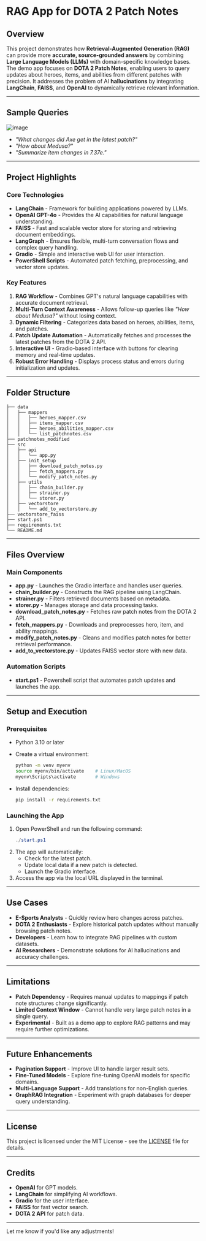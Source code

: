 RAG App for DOTA 2 Patch Notes
==============================

## Overview
This project demonstrates how **Retrieval-Augmented Generation (RAG)** can provide more **accurate, source-grounded answers** by combining **Large Language Models (LLMs)** with domain-specific knowledge bases.
The demo app focuses on **DOTA 2 Patch Notes**, enabling users to query updates about heroes, items, and abilities from different patches with precision. It addresses the problem of AI **hallucinations** by integrating **LangChain**, **FAISS**, and **OpenAI** to dynamically retrieve relevant information.

---

## Sample Queries

![image](https://github.com/user-attachments/assets/034c22eb-bf9b-4d8d-839d-909de1b32b04)

- *"What changes did Axe get in the latest patch?"*
- *"How about Medusa?"*
- *"Summarize item changes in 7.37e."*

---

## Project Highlights

### **Core Technologies**
- **LangChain** - Framework for building applications powered by LLMs.
- **OpenAI GPT-4o** - Provides the AI capabilities for natural language understanding.
- **FAISS** - Fast and scalable vector store for storing and retrieving document embeddings.
- **LangGraph** - Ensures flexible, multi-turn conversation flows and complex query handling.
- **Gradio** - Simple and interactive web UI for user interaction.
- **PowerShell Scripts** - Automated patch fetching, preprocessing, and vector store updates.

### **Key Features**
1. **RAG Workflow** - Combines GPT's natural language capabilities with accurate document retrieval.
2. **Multi-Turn Context Awareness** - Allows follow-up queries like *"How about Medusa?"* without losing context.
3. **Dynamic Filtering** - Categorizes data based on heroes, abilities, items, and patches.
4. **Patch Update Automation** - Automatically fetches and processes the latest patches from the DOTA 2 API.
5. **Interactive UI** - Gradio-based interface with buttons for clearing memory and real-time updates.
6. **Robust Error Handling** - Displays process status and errors during initialization and updates.

---

## Folder Structure
```
├── data
│   ├── mappers
│   │   ├── heroes_mapper.csv
│   │   ├── items_mapper.csv
│   │   ├── heroes_abilities_mapper.csv
│   │   └── list_patchnotes.csv
├── patchnotes_modified
├── src
│   ├── api
│   │   └── app.py
│   ├── init_setup
│   │   ├── download_patch_notes.py
│   │   ├── fetch_mappers.py
│   │   └── modify_patch_notes.py
│   ├── utils
│   │   ├── chain_builder.py
│   │   ├── strainer.py
│   │   └── storer.py
│   ├── vectorstore
│   │   └── add_to_vectorstore.py
├── vectorstore_faiss
├── start.ps1
├── requirements.txt
└── README.md
```

---

## Files Overview

### **Main Components**
- **app.py** - Launches the Gradio interface and handles user queries.
- **chain_builder.py** - Constructs the RAG pipeline using LangChain.
- **strainer.py** - Filters retrieved documents based on metadata.
- **storer.py** - Manages storage and data processing tasks.
- **download_patch_notes.py** - Fetches raw patch notes from the DOTA 2 API.
- **fetch_mappers.py** - Downloads and preprocesses hero, item, and ability mappings.
- **modify_patch_notes.py** - Cleans and modifies patch notes for better retrieval performance.
- **add_to_vectorstore.py** - Updates FAISS vector store with new data.

### **Automation Scripts**
- **start.ps1** - Powershell script that automates patch updates and launches the app.

---

## Setup and Execution

### **Prerequisites**
- Python 3.10 or later
- Create a virtual environment:
  ```bash
  python -m venv myenv
  source myenv/bin/activate    # Linux/MacOS
  myenv\Scripts\activate       # Windows
  ```

- Install dependencies:
  ```bash
  pip install -r requirements.txt
  ```

### **Launching the App**
1. Open PowerShell and run the following command:
   ```powershell
   ./start.ps1
   ```
2. The app will automatically:
   - Check for the latest patch.
   - Update local data if a new patch is detected.
   - Launch the Gradio interface.
3. Access the app via the local URL displayed in the terminal.

---

## Use Cases
- **E-Sports Analysts** - Quickly review hero changes across patches.
- **DOTA 2 Enthusiasts** - Explore historical patch updates without manually browsing patch notes.
- **Developers** - Learn how to integrate RAG pipelines with custom datasets.
- **AI Researchers** - Demonstrate solutions for AI hallucinations and accuracy challenges.

---

## Limitations
- **Patch Dependency** - Requires manual updates to mappings if patch note structures change significantly.
- **Limited Context Window** - Cannot handle very large patch notes in a single query.
- **Experimental** - Built as a demo app to explore RAG patterns and may require further optimizations.

---

## Future Enhancements
- **Pagination Support** - Improve UI to handle larger result sets.
- **Fine-Tuned Models** - Explore fine-tuning OpenAI models for specific domains.
- **Multi-Language Support** - Add translations for non-English queries.
- **GraphRAG Integration** - Experiment with graph databases for deeper query understanding.

---

## License
This project is licensed under the MIT License - see the [LICENSE](LICENSE) file for details.

---

## Credits
- **OpenAI** for GPT models.
- **LangChain** for simplifying AI workflows.
- **Gradio** for the user interface.
- **FAISS** for fast vector search.
- **DOTA 2 API** for patch data.

---

Let me know if you'd like any adjustments!

